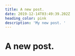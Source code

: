 ```yaml
---
title: A new post.
date: 2019-12-14T03:49:39.202Z
heading_color: pink
description: 'My new post. '
---
```

# A new post.